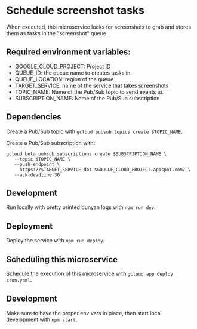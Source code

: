 # Schedule screenshot tasks

When executed, this microservice looks for screenshots to grab and stores them as tasks in the "screenshot" queue.

## Required environment variables:

- GOOGLE_CLOUD_PROJECT: Project ID 
- QUEUE_ID: the queue name to creates tasks in.
- QUEUE_LOCATION: region of the queue
- TARGET_SERVICE: name of the service that takes screenshots
- TOPIC_NAME: Name of the Pub/Sub topic to send events to.
- SUBSCRIPTION_NAME: Name of the Pub/Sub subscription

## Dependencies

Create a Pub/Sub topic with `gcloud pubsub topics create $TOPIC_NAME`.

Create a Pub/Sub subscription with:
```
gcloud beta pubsub subscriptions create $SUBSCRIPTION_NAME \
   --topic $TOPIC_NAME \
   --push-endpoint \
     https://$TARGET_SERVICE-dot-$GOOGLE_CLOUD_PROJECT.appspot.com/ \
   --ack-deadline 30
```

## Development

Run locally with pretty printed bunyan logs with `npm run dev`.

## Deployment

Deploy the service with `npm run deploy`.

## Scheduling this microservice

Schedule the execution of this microservice with `gcloud app deploy cron.yaml`.

## Development

Make sure to have the proper env vars in place, then start local development with `npm start`.

